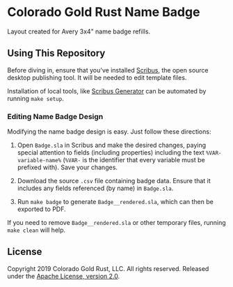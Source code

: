 # Colorado Gold Rust Name Badge

Layout created for Avery 3x4" name badge refills.

## Using This Repository

Before diving in, ensure that you've installed [Scribus](https://www.scribus.net/), the open source desktop publishing tool. It will be needed to edit template files.

Installation of local tools, like [Scribus Generator](https://github.com/berteh/ScribusGenerator/) can be automated by running `make setup`.

### Editing Name Badge Design

Modifying the name badge design is easy. Just follow these directions:

1. Open `Badge.sla` in Scribus and make the desired changes, paying special attention to fields (including properties) including the text `%VAR-variable-name%` (`%VAR-` is the identifier that every variable must be prefixed with). Save your changes.

2. Download the source `.csv` file containing badge data. Ensure that it includes any fields referenced (by name) in `Badge.sla`.

3. Run `make badge` to generate `Badge__rendered.sla`, which can then be exported to PDF.

If you need to remove `Badge__rendered.sla` or other temporary files, running `make clean` will help.

## License

Copyright 2019 Colorado Gold Rust, LLC. All rights reserved. Released
under the [Apache License, version 2.0](LICENSE).
